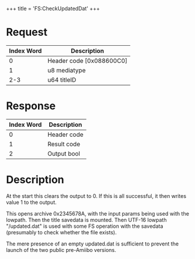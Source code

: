 +++
title = 'FS:CheckUpdatedDat'
+++

# Request

| Index Word | Description                |
|------------|----------------------------|
| 0          | Header code \[0x088600C0\] |
| 1          | u8 mediatype               |
| 2-3        | u64 titleID                |

# Response

| Index Word | Description |
|------------|-------------|
| 0          | Header code |
| 1          | Result code |
| 2          | Output bool |

# Description

At the start this clears the output to 0. If this is all successful, it
then writes value 1 to the output.

This opens archive 0x2345678A, with the input params being used with the
lowpath. Then the title savedata is mounted. Then UTF-16 lowpath
"/updated.dat" is used with some FS operation with the savedata
(presumably to check whether the file exists).

The mere presence of an empty updated.dat is sufficient to prevent the
launch of the two public pre-Amiibo versions.
